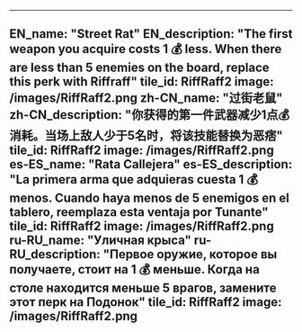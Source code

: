 ---

EN_name: "Street Rat"
EN_description: "The first weapon you acquire costs 1 💰 less. When there are less than 5 enemies on the board, replace this perk with Riffraff"
tile_id: RiffRaff2
image: /images/RiffRaff2.png
zh-CN_name: "过街老鼠"
zh-CN_description: "你获得的第一件武器减少1点💰消耗。当场上敌人少于5名时，将该技能替换为恶痞"
tile_id: RiffRaff2
image: /images/RiffRaff2.png
es-ES_name: "Rata Callejera"
es-ES_description: "La primera arma que adquieras cuesta 1 💰 menos. Cuando haya menos de 5 enemigos en el tablero, reemplaza esta ventaja por Tunante"
tile_id: RiffRaff2
image: /images/RiffRaff2.png
ru-RU_name: "Уличная крыса"
ru-RU_description: "Первое оружие, которое вы получаете, стоит на 1 💰 меньше. Когда на столе находится меньше 5 врагов, замените этот перк на Подонок"
tile_id: RiffRaff2
image: /images/RiffRaff2.png
---
